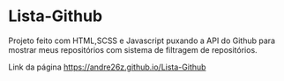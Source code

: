 # Lista-Github

Projeto feito com HTML,SCSS e Javascript puxando a API do Github para mostrar meus repositórios com sistema de filtragem de repositórios.

Link da página <a href ="https://andre26z.github.io/Lista-Github/"> https://andre26z.github.io/Lista-Github </a>
